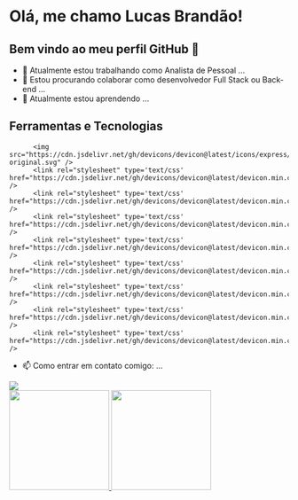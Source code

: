 # Olá, me chamo Lucas Brandão! 
## Bem vindo ao meu perfil GitHub 👋

- 🔭 Atualmente estou trabalhando como Analista de Pessoal ...
- 👯 Estou procurando colaborar como desenvolvedor Full Stack ou Back-end ...
- 🌱 Atualmente estou aprendendo ...
## Ferramentas e Tecnologias
          <img src="https://cdn.jsdelivr.net/gh/devicons/devicon@latest/icons/express/express-original.svg" />
          <link rel="stylesheet" type='text/css' href="https://cdn.jsdelivr.net/gh/devicons/devicon@latest/devicon.min.css" />
          <link rel="stylesheet" type='text/css' href="https://cdn.jsdelivr.net/gh/devicons/devicon@latest/devicon.min.css" />
          <link rel="stylesheet" type='text/css' href="https://cdn.jsdelivr.net/gh/devicons/devicon@latest/devicon.min.css" />
          <link rel="stylesheet" type='text/css' href="https://cdn.jsdelivr.net/gh/devicons/devicon@latest/devicon.min.css" />
          <link rel="stylesheet" type='text/css' href="https://cdn.jsdelivr.net/gh/devicons/devicon@latest/devicon.min.css" />
          <link rel="stylesheet" type='text/css' href="https://cdn.jsdelivr.net/gh/devicons/devicon@latest/devicon.min.css" />
          <link rel="stylesheet" type='text/css' href="https://cdn.jsdelivr.net/gh/devicons/devicon@latest/devicon.min.css" />
          <link rel="stylesheet" type='text/css' href="https://cdn.jsdelivr.net/gh/devicons/devicon@latest/devicon.min.css" />

- 📫 Como entrar em contato comigo: ...
<div>
          <a href="https://www.linkedin.com/in/lucas-de-sousa-brandao/" target="_blank"><img loading="lazy" src="https://img.shields.io/badge/-LinkedIn-%230077B5?style=for-the-badge&logo=linkedin&logoColor=white" target="_blank"></a>   
</div>


<div>
<a href="https://github.com/ilucasbrandao">
<img loading="lazy" height="180em" src="https://github-readme-stats.vercel.app/api/top-langs/?username=seu-usuário-aqui&layout=compact&langs_count=7&theme=dracula"/>
<img loading="lazy" height="180em" src="https://github-readme-stats.vercel.app/api?username=seu-usuário-aqui&show_icons=true&theme=dracula&include_all_commits=true&count_private=true"/>
</div>



